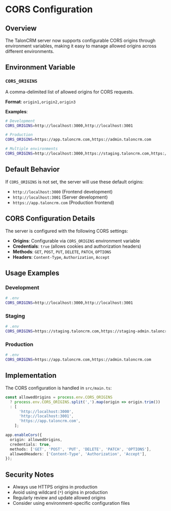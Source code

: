 # CORS Configuration

## Overview

The TalonCRM server now supports configurable CORS origins through environment variables, making it easy to manage allowed origins across different environments.

## Environment Variable

### `CORS_ORIGINS`

A comma-delimited list of allowed origins for CORS requests.

**Format**: `origin1,origin2,origin3`

**Examples**:
```bash
# Development
CORS_ORIGINS=http://localhost:3000,http://localhost:3001

# Production
CORS_ORIGINS=https://app.taloncrm.com,https://admin.taloncrm.com

# Multiple environments
CORS_ORIGINS=http://localhost:3000,https://staging.taloncrm.com,https://app.taloncrm.com
```

## Default Behavior

If `CORS_ORIGINS` is not set, the server will use these default origins:
- `http://localhost:3000` (Frontend development)
- `http://localhost:3001` (Server development)
- `https://app.taloncrm.com` (Production frontend)

## CORS Configuration Details

The server is configured with the following CORS settings:

- **Origins**: Configurable via `CORS_ORIGINS` environment variable
- **Credentials**: `true` (allows cookies and authorization headers)
- **Methods**: `GET`, `POST`, `PUT`, `DELETE`, `PATCH`, `OPTIONS`
- **Headers**: `Content-Type`, `Authorization`, `Accept`

## Usage Examples

### Development
```bash
# .env
CORS_ORIGINS=http://localhost:3000,http://localhost:3001
```

### Staging
```bash
# .env
CORS_ORIGINS=https://staging.taloncrm.com,https://staging-admin.taloncrm.com
```

### Production
```bash
# .env
CORS_ORIGINS=https://app.taloncrm.com,https://admin.taloncrm.com
```

## Implementation

The CORS configuration is handled in `src/main.ts`:

```typescript
const allowedOrigins = process.env.CORS_ORIGINS
  ? process.env.CORS_ORIGINS.split(',').map(origin => origin.trim())
  : [
      'http://localhost:3000',
      'http://localhost:3001',
      'https://app.taloncrm.com',
    ];

app.enableCors({
  origin: allowedOrigins,
  credentials: true,
  methods: ['GET', 'POST', 'PUT', 'DELETE', 'PATCH', 'OPTIONS'],
  allowedHeaders: ['Content-Type', 'Authorization', 'Accept'],
});
```

## Security Notes

- Always use HTTPS origins in production
- Avoid using wildcard (`*`) origins in production
- Regularly review and update allowed origins
- Consider using environment-specific configuration files
